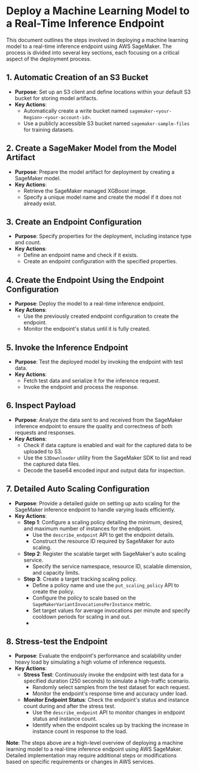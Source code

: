 # Deploy a Machine Learning Model to a Real-Time Inference Endpoint

This document outlines the steps involved in deploying a machine learning model to a real-time inference endpoint using AWS SageMaker. The process is divided into several key sections, each focusing on a critical aspect of the deployment process.

## 1. Automatic Creation of an S3 Bucket
- **Purpose**: Set up an S3 client and define locations within your default S3 bucket for storing model artifacts.
- **Key Actions**:
  - Automatically create a write bucket named `sagemaker-<your-Region>-<your-account-id>`.
  - Use a publicly accessible S3 bucket named `sagemaker-sample-files` for training datasets.

## 2. Create a SageMaker Model from the Model Artifact
- **Purpose**: Prepare the model artifact for deployment by creating a SageMaker model.
- **Key Actions**:
  - Retrieve the SageMaker managed XGBoost image.
  - Specify a unique model name and create the model if it does not already exist.

## 3. Create an Endpoint Configuration
- **Purpose**: Specify properties for the deployment, including instance type and count.
- **Key Actions**:
  - Define an endpoint name and check if it exists.
  - Create an endpoint configuration with the specified properties.

## 4. Create the Endpoint Using the Endpoint Configuration
- **Purpose**: Deploy the model to a real-time inference endpoint.
- **Key Actions**:
  - Use the previously created endpoint configuration to create the endpoint.
  - Monitor the endpoint's status until it is fully created.

## 5. Invoke the Inference Endpoint
- **Purpose**: Test the deployed model by invoking the endpoint with test data.
- **Key Actions**:
  - Fetch test data and serialize it for the inference request.
  - Invoke the endpoint and process the response.

## 6. Inspect Payload
- **Purpose**: Analyze the data sent to and received from the SageMaker inference endpoint to ensure the quality and correctness of both requests and responses.
- **Key Actions**:
  - Check if data capture is enabled and wait for the captured data to be uploaded to S3.
  - Use the `S3Downloader` utility from the SageMaker SDK to list and read the captured data files.
  - Decode the base64 encoded input and output data for inspection.

## 7. Detailed Auto Scaling Configuration
- **Purpose**: Provide a detailed guide on setting up auto scaling for the SageMaker inference endpoint to handle varying loads efficiently.
- **Key Actions**:
  - **Step 1**: Configure a scaling policy detailing the minimum, desired, and maximum number of instances for the endpoint.
    - Use the `describe_endpoint` API to get the endpoint details.
    - Construct the resource ID required by SageMaker for auto scaling.
  - **Step 2**: Register the scalable target with SageMaker's auto scaling service.
    - Specify the service namespace, resource ID, scalable dimension, and capacity limits.
  - **Step 3**: Create a target tracking scaling policy.
    - Define a policy name and use the `put_scaling_policy` API to create the policy.
    - Configure the policy to scale based on the `SageMakerVariantInvocationsPerInstance` metric.
    - Set target values for average invocations per minute and specify cooldown periods for scaling in and out.
    - 
## 8. Stress-test the Endpoint
- **Purpose**: Evaluate the endpoint's performance and scalability under heavy load by simulating a high volume of inference requests.
- **Key Actions**:
  - **Stress Test**: Continuously invoke the endpoint with test data for a specified duration (250 seconds) to simulate a high-traffic scenario.
    - Randomly select samples from the test dataset for each request.
    - Monitor the endpoint's response time and accuracy under load.
  - **Monitor Endpoint Status**: Check the endpoint's status and instance count during and after the stress test.
    - Use the `describe_endpoint` API to monitor changes in endpoint status and instance count.
    - Identify when the endpoint scales up by tracking the increase in instance count in response to the load.


**Note**: The steps above are a high-level overview of deploying a machine learning model to a real-time inference endpoint using AWS SageMaker. Detailed implementation may require additional steps or modifications based on specific requirements or changes in AWS services.

